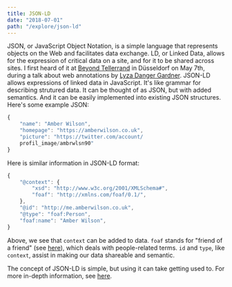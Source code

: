 ```yaml
---
title: JSON-LD
date: "2018-07-01"
path: "/explore/json-ld"
---
```


JSON, or JavaScript Object Notation, is a simple language that represents objects on the Web and facilitates data exchange. LD, or Linked Data, allows for the expression of critical data on a site, and for it to be shared across sites. I first heard of it at [Beyond Tellerrand](https://beyondtellerrand.com/events/duesseldorf-2018/speakers) in Düsseldorf on May 7th, during a talk about web annotations by [Lyza Danger Gardner](https://lyza.com). JSON-LD allows expressions of linked data in JavaScript. It's like grammar for describing strutured data. It can be thought of as JSON, but with added semantics. And it can be easily implemented into existing JSON structures. Here's some example JSON:

```js
{
    "name": "Amber Wilson",
    "homepage": "https://amberwilson.co.uk",
    "picture": "https://twitter.com/account/
    profil_image/ambrwlsn90"
}
```

Here is similar information in JSON-LD format:
```js
{
    "@context": {
        "xsd": "http://www.w3c.org/2001/XMLSchema#",
        "foaf": "http://xmlns.com/foaf/0.1/",
    },
    "@id": "http://me.amberwilson.co.uk",
    "@type": "foaf:Person",
    "foaf:name": "Amber Wilson",
}
```

Above, we see that `context` can be added to data. `foaf` stands for "friend of a friend" (see [here](http://www.foaf-project.org/)), which deals with people-related terms. `id` and `type`, like `context`, assist in making our data shareable and semantic.

The concept of JSON-LD is simple, but using it can take getting used to. For more in-depth information, see [here](https://json-ld.org/primer/latest/).